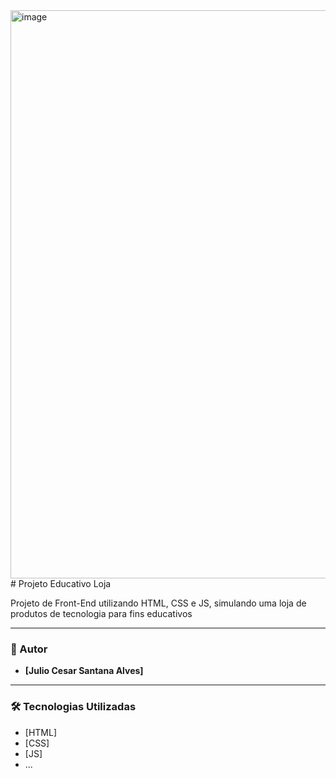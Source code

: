 <img width="1902" height="909" alt="image" src="https://github.com/user-attachments/assets/b4e3f105-046d-45d2-bfb4-09289036f366" />
# Projeto Educativo Loja

Projeto de Front-End utilizando HTML, CSS e JS, simulando uma loja de produtos de tecnologia para fins educativos

---

### 👤 Autor

* **[Julio Cesar Santana Alves]**

---

### 🛠️ Tecnologias Utilizadas

* [HTML]
* [CSS]
* [JS]
* ...
